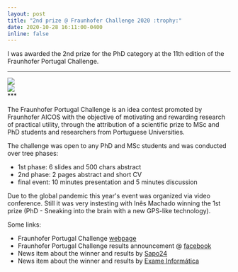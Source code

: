 ```yaml
---
layout: post
title: "2nd prize @ Fraunhofer Challenge 2020 :trophy:"
date: 2020-10-28 16:11:00-0400
inline: false
---
```


I was awarded the 2nd prize for the PhD category at the 11th edition of the Fraunhofer Portugal Challenge.

***
<div class="row mt-3">
    <div class="col-sm mt-3 mt-md-0">
        <img class="img-fluid rounded z-depth-1" src="{{ site.baseurl }}/assets/img/fraunhofer_challenge.jpg">
    </div>
    <div class="col-sm mt-3 mt-md-0">
        <img class="img-fluid rounded z-depth-1" src="{{ site.baseurl }}/assets/img/fraunhofer_results.png">
    </div>
</div>   
***

The Fraunhofer Portugal Challenge is an idea contest promoted by Fraunhofer AICOS with the objective of motivating and rewarding research of practical utility, through the attribution of a scientific prize to MSc and PhD students and researchers from Portuguese Universities.

The challenge was open to any PhD and MSc students and was conducted over tree phases:
<ul>
    <li>1st phase: 6 slides and 500 chars abstract</li>
    <li>2nd phase: 2 pages abstract and short CV</li>
    <li>final event: 10 minutes presentation and 5 minutes discussion</li>
</ul>

Due to the global pandemic this year's event was organized via video conference. Still it was very instesting with Inês Machado winning the 1st prize (PhD - Sneaking into the brain with a new GPS-like technology).

Some links:
<ul>
	<li>Fraunhofer Portugal Challenge <a href="https://www.challenge.fraunhofer.pt/" target="blank">webpage</a></li>
    <li>Fraunhofer Portugal Challenge results announcement @ <a href="https://www.facebook.com/fraunhoferportugal/posts/3973671335979535" target="blank">facebook</a></li>
    <li>News item about the winner and results by <a href="https://24.sapo.pt/tecnologia/artigos/um-gps-para-o-cerebro-e-rede-neuronal-capaz-de-detetar-cancro-vencem-fraunhofer-challenge-2020" target="blank">Sapo24</a></li>
    <li>News item about the winner and results by <a href="https://visao.sapo.pt/exameinformatica/noticias-ei/ciencia-ei/2020-10-30-gps-para-neurocirurgia-e-rede-neuronal-que-deteta-cancro-vencem-fraunhofer-challenge-2020/" target="blank">Exame Informática</a></li>
</ul>
